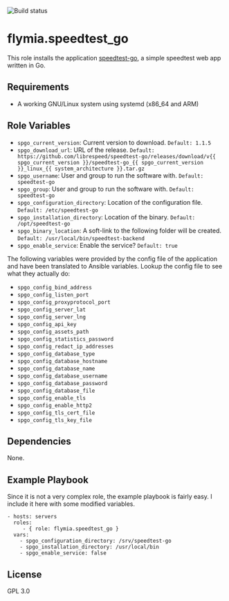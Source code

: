![Build status](https://github.com/flymia/ansible-speedtest_go/actions/workflows/ci.yml/badge.svg)

flymia.speedtest_go
=========

This role installs the application [speedtest-go](https://github.com/librespeed/speedtest-go), a simple speedtest web app written in Go.

Requirements
------------

* A working GNU/Linux system using systemd (x86_64 and ARM)

Role Variables
--------------

* ```spgo_current_version```: Current version to download. ```Default: 1.1.5```
* ```spgo_download_url```: URL of the release. ```Default: https://github.com/librespeed/speedtest-go/releases/download/v{{ spgo_current_version }}/speedtest-go_{{ spgo_current_version }}_linux_{{ system_architecture }}.tar.gz```
* ```spgo_username```: User and group to run the software with. ```Default: speedtest-go```
* ```spgo_group```: User and group to run the software with. ```Default: speedtest-go```
* ```spgo_configuration_directory```: Location of the configuration file. ```Default: /etc/speedtest-go```
* ```spgo_installation_directory```: Location of the binary. ```Default: /opt/speedtest-go```
* ```spgo_binary_location```: A soft-link to the following folder will be created. ```Default: /usr/local/bin/speedtest-backend```
* ```spgo_enable_service```: Enable the service? ```Default: true```

The following variables were provided by the config file of the application and have been translated to Ansible variables. Lookup the config file to see what they actually do:

* ```spgo_config_bind_address```
* ```spgo_config_listen_port```
* ```spgo_config_proxyprotocol_port```
* ```spgo_config_server_lat```
* ```spgo_config_server_lng```
* ```spgo_config_api_key```
* ```spgo_config_assets_path```
* ```spgo_config_statistics_password```
* ```spgo_config_redact_ip_addresses```
* ```spgo_config_database_type```
* ```spgo_config_database_hostname```
* ```spgo_config_database_name```
* ```spgo_config_database_username```
* ```spgo_config_database_password```
* ```spgo_config_database_file```
* ```spgo_config_enable_tls```
* ```spgo_config_enable_http2```
* ```spgo_config_tls_cert_file```
* ```spgo_config_tls_key_file```

Dependencies
------------

None.

Example Playbook
----------------

Since it is not a very complex role, the example playbook is fairly easy. I include it here with some modified variables.

    - hosts: servers
      roles:
         - { role: flymia.speedtest_go }
      vars:
        - spgo_configuration_directory: /srv/speedtest-go
        - spgo_installation_directory: /usr/local/bin
        - spgo_enable_service: false

License
-------

GPL 3.0

